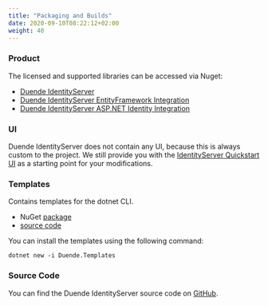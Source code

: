 ```yaml
---
title: "Packaging and Builds"
date: 2020-09-10T08:22:12+02:00
weight: 40
---
```


### Product
The licensed and supported libraries can be accessed via Nuget:

* [Duende IdentityServer](https://www.nuget.org/packages/Duende.IdentityServer)
* [Duende IdentityServer EntityFramework Integration](https://www.nuget.org/packages/Duende.IdentityServer.EntityFramework)
* [Duende IdentityServer ASP.NET Identity Integration](https://www.nuget.org/packages/Duende.IdentityServer.AspNetIdentity)

### UI
Duende IdentityServer does not contain any UI, because this is always custom to the project. 
We still provide you with the [IdentityServer Quickstart UI](https://github.com/DuendeSoftware/products/tree/main/identity-server/templates/src/UI)
as a starting point for your modifications.

### Templates
Contains templates for the dotnet CLI.

* NuGet [package](https://www.nuget.org/packages/Duende.Templates)
* [source code](https://github.com/DuendeSoftware/products/tree/main/templates)

You can install the templates using the following command:

```
dotnet new -i Duende.Templates
```

### Source Code
You can find the Duende IdentityServer source code on [GitHub][source].

[source]: https://github.com/DuendeSoftware/products/tree/main/templates
